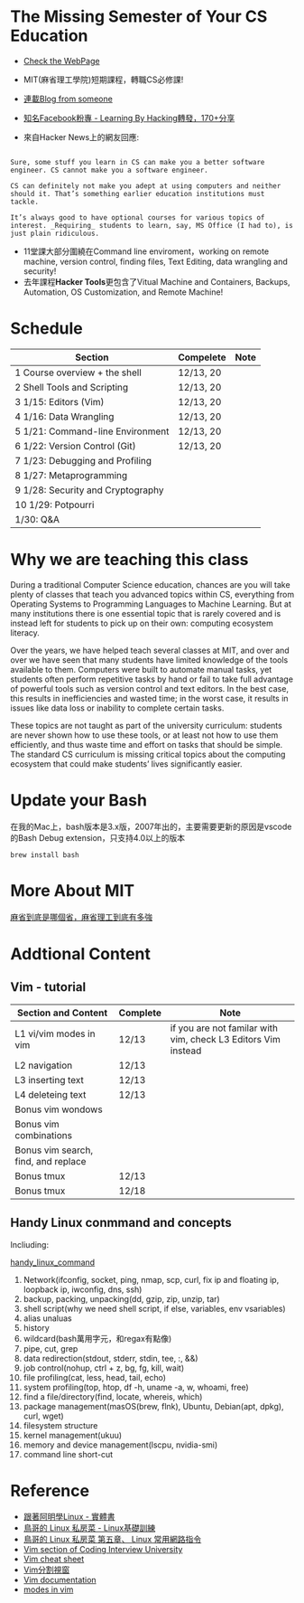 # The Missing Semester of Your CS Education

* [Check the WebPage](https://missing.csail.mit.edu/?fbclid=IwAR2qc-p56sO7I4XDE3Bmc09TLEZ0lWvDrrOOHWkTPWbfqD0X5KsXghuiXz4)

* MIT(麻省理工學院)短期課程，轉職CS必修課!
* [連載Blog from someone](https://blog.gslin.org/archives/2020/02/15/9408/mit-%E7%9A%84%E3%80%8Cthe-missing-semester-of-your-cs-education%E3%80%8D/)
* [知名Facebook粉專 - Learning By Hacking轉發，170+分享](https://www.facebook.com/datasci.info/photos/a.379757428885161/1217568378437391/?type=3&theater)
* 來自Hacker News上的網友回應:

``` 

Sure, some stuff you learn in CS can make you a better software engineer. CS cannot make you a software engineer.

CS can definitely not make you adept at using computers and neither should it. That’s something earlier education institutions must tackle.

It’s always good to have optional courses for various topics of interest. _Requiring_ students to learn, say, MS Office (I had to), is just plain ridiculous.
```

* 11堂課大部分圍繞在Command line enviroment，working on remote machine, version control, finding files, Text Editing, data wrangling and security!
* 去年課程**Hacker Tools**更包含了Vitual Machine and Containers, Backups, Automation, OS Customization, and Remote Machine!

# Schedule

| Section | Compelete | Note  |
|---------|-----------|-------|
| 1 Course overview + the shell  | 12/13, 20     |  |
|2  Shell Tools and Scripting      |12/13, 20      ||
|3 1/15: Editors (Vim)|12/13, 20||
|4 1/16: Data Wrangling|12/13, 20||
|5 1/21: Command-line Environment |12/13, 20||
|6 1/22: Version Control (Git)|12/13, 20|
|7 1/23: Debugging and Profiling |||
|8 1/27: Metaprogramming|||
|9 1/28: Security and Cryptography|||
|10 1/29: Potpourri|||
|1/30: Q&A|||

# Why we are teaching this class

During a traditional Computer Science education, chances are you will take plenty of classes that teach you advanced topics within CS, everything from Operating Systems to Programming Languages to Machine Learning. But at many institutions there is one essential topic that is rarely covered and is instead left for students to pick up on their own: computing ecosystem literacy.

Over the years, we have helped teach several classes at MIT, and over and over we have seen that many students have limited knowledge of the tools available to them. Computers were built to automate manual tasks, yet students often perform repetitive tasks by hand or fail to take full advantage of powerful tools such as version control and text editors. In the best case, this results in inefficiencies and wasted time; in the worst case, it results in issues like data loss or inability to complete certain tasks.

These topics are not taught as part of the university curriculum: students are never shown how to use these tools, or at least not how to use them efficiently, and thus waste time and effort on tasks that should be simple. The standard CS curriculum is missing critical topics about the computing ecosystem that could make students’ lives significantly easier.

# Update your Bash

在我的Mac上，bash版本是3.x版，2007年出的，主要需要更新的原因是vscode的Bash Debug extension，只支持4.0以上的版本

 `brew install bash`

# More About MIT

[麻省到底是哪個省，麻省理工到底有多強](https://kknews.cc/zh-tw/history/zgkbr93.html)

# Addtional Content

## Vim - tutorial

| Section and Content | Complete | Note  |
|---------|----------|-------|
| L1 vi/vim modes in vim   | 12/13    | if you are not familar with vim, check L3 Editors Vim instead |
| L2 navigation   | 12/13    | |
| L3 inserting text   | 12/13    |  |
| L4 deleteing text   | 12/13    |  |
| Bonus vim wondows   |     | |
| Bonus vim combinations   |     | |
| Bonus vim search, find, and replace   |     | |
| Bonus tmux   | 12/13    | |
| Bonus tmux   | 12/18    | |

## Handy Linux conmmand and concepts

Incliuding:

[handy_linux_command](additional/handy_linux_command.md)

1. Network(ifconfig, socket, ping, nmap, scp, curl, fix ip and floating ip, loopback ip, iwconfig, dns, ssh)
2. backup, packing, unpacking(dd, gzip, zip, unzip, tar)
3. shell script(why we need shell script, if else, variables, env vsariables)
04. alias unaluas
05. history
6. wildcard(bash萬用字元，和regax有點像)
07. pipe, cut, grep
8. data redirection(stdout, stderr, stdin, tee, :, &&)
9. job control(nohup, ctrl + z, bg, fg, kill, wait)
10. file profiling(cat, less, head, tail, echo)
11. system profiling(top, htop, df -h, uname -a, w, whoami, free)
12. find a file/directory(find, locate, whereis, which)
13. package management(masOS(brew, flnk), Ubuntu, Debian(apt, dpkg), curl, wget)
14. filesystem structure
15. kernel management(ukuu)
16. memory and device management(lscpu, nvidia-smi)
17. command line short-cut

# Reference

* [跟著阿明學Linux - 實體書](https://www.books.com.tw/products/0010796234)
* [鳥哥的 Linux 私房菜 - Linux基礎訓練](http://linux.vbird.org/linux_basic_train/)
* [鳥哥的 Linux 私房菜 第五章、 Linux 常用網路指令](http://linux.vbird.org/linux_server/0140networkcommand.php)
* [Vim section of Coding Interview University](https://github.com/jwasham/coding-interview-university/blob/master/translations/README-tw.md#emacs-and-vim)
* [Vim cheat sheet](https://vim.rtorr.com/lang/en_us)
* [Vim分割視窗](https://2formosa.blogspot.com/2016/07/vim-split-window.html)
* [Vim documentation](https://www.vim.org/docs.php)
* [modes in vim](https://irian.to/blogs/introduction-to-vim-modes/)
